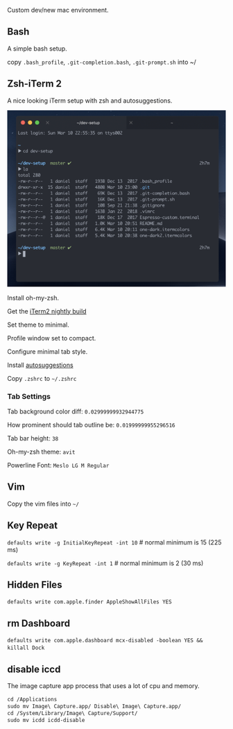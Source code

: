 Custom dev/new mac environment.

## Bash
A simple bash setup.

copy `.bash_profile`, `.git-completion.bash`, `.git-prompt.sh` into ~/

## Zsh-iTerm 2

A nice looking iTerm setup with zsh and autosuggestions. 

![](/iterm-zsh/iterm2.png)

Install oh-my-zsh.

Get the [iTerm2 nightly build](https://iterm2.com/downloads/nightly/#/section/home) 

Set theme to minimal.

Profile window set to compact.

Configure minimal tab style.

Install [autosuggestions](https://github.com/zsh-users/zsh-autosuggestions)

Copy `.zshrc` to `~/.zshrc`

### Tab Settings 
Tab background color diff: `0.02999999932944775`

How prominent should tab outline be: `0.01999999955296516`

Tab bar height: `38`

Oh-my-zsh theme: `avit`

Powerline Font: `Meslo LG M Regular`

## Vim
Copy the vim files into `~/`

## Key Repeat
`defaults write -g InitialKeyRepeat -int 10` # normal minimum is 15 (225 ms)

`defaults write -g KeyRepeat -int 1` # normal minimum is 2 (30 ms)

## Hidden Files
`defaults write com.apple.finder AppleShowAllFiles YES`

## rm Dashboard
`defaults write com.apple.dashboard mcx-disabled -boolean YES && killall Dock`

## disable iccd
The image capture app process that uses a lot of cpu and memory.
```
cd /Applications
sudo mv Image\ Capture.app/ Disable\ Image\ Capture.app/
cd /System/Library/Image\ Capture/Support/
sudo mv icdd icdd-disable
```
